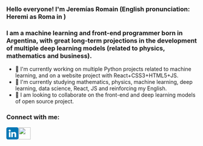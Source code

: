 <!--
**Jeremias-Roma/Jeremias-Roma** is a ✨ _special_ ✨ repository because its `README.md` (this file) appears on your GitHub profile.

Here are some ideas to get you started:

- 🔭 I’m currently working on ...
- 🌱 I’m currently learning ...
- 👯 I’m looking to collaborate on ...
- 🤔 I’m looking for help with ...
- 💬 Ask me about ...
- 📫 How to reach me: ...
- 😄 Pronouns: ...
- ⚡ Fun fact: ...
-->

### Hello everyone! **I'm Jeremías Romain** (English pronunciation: Heremi as Roma in )

### I am a machine learning and front-end programmer born in Argentina, with great long-term projections in the development of multiple deep learning models (related to physics, mathematics and business).
- 🔭 I'm currently working on multiple Python projects related to machine learning, and on a website project with React+CSS3+HTML5+JS.
- 🌱 I'm currently studying mathematics, physics, machine learning, deep learning, data science, React, JS and reinforcing my English.
- 👯 I am looking to collaborate on the front-end and deep learning models of open source project.

### Connect with me:

[<img align="left" height="32" width="32" src="https://github.com/Jeremias-Roma/Jeremias-Roma/blob/main/img/linkedin.png" />](https://www.linkedin.com/in/jerem%C3%ADas-romain/)

[<img align="left" height="32" width="32" src="https://cdn.jsdelivr.net/npm/simple-icons@v6/icons/facebook.png" />](https://www.facebook.com/jeremiastech)

<br />